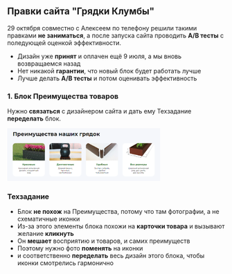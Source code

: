 ## Правки сайта "Грядки Клумбы"

29 октября совместно с Алексеем по телефону решили такими правками **не заниматься**, а после запуска сайта проводить **А/В тесты** с поледующей оценкой эффективности.

- Дизайн уже **принят** и оплачен ещё 9 июля, а мы вновь возвращаемся назад
- Нет никакой **гарантии**, что новый блок будет работать лучше
- Лучше делать **А/В тесты** и потом оценивать эффективность

### 1. Блок Преимущества товаров

Нужно **связаться** с дизайнером сайта и дать ему Техзадание **переделать** блок.

<img width="70%" src="img/benefits-product.png" alt="">

### Техзадание

- Блок **не похож** на Преимущества, потому что там фотографии, а не схематичные иконки
- Из-за этого элементы блока похожи на **карточки товара** и вызывают желание **кликнуть**
- Он **мешает** восприятию и товаров, и самих преимуществ
- Поэтому нужно фото **поменять** на иконки
- и соответственно **переделать** весь дизайн этого блока, чтобы иконки смотрелись гармонично
